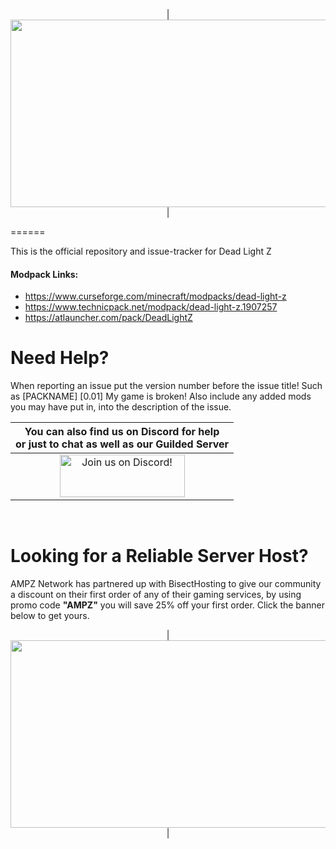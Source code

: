 <p align="center">
| <img src="https://www.bisecthosting.com/images/CF/Dead_Light/BH_DL_Header.png" alt="Get your server today!"  width="1911" height="300"></a>|
</p>
======

This is the official repository and issue-tracker for Dead Light Z
    
#### Modpack Links: 
+ https://www.curseforge.com/minecraft/modpacks/dead-light-z
+ https://www.technicpack.net/modpack/dead-light-z.1907257
+ https://atlauncher.com/pack/DeadLightZ
  
Need Help?
======
When reporting an issue put the version number before the issue title! Such as [PACKNAME] [0.01] My game is broken! Also include any added mods you may have put in, into the description of the issue. 
 

|You can also find us on Discord for help<br>or just to chat as well as our Guilded Server|
|:------------:|
|<a href="https://discord.gg/enrpMDd"><img src="https://discordapp.com/assets/fc0b01fe10a0b8c602fb0106d8189d9b.png" alt="Join us on Discord!"  width="200" height="68">
<br>

Looking for a Reliable Server Host?
======
AMPZ Network has partnered up with BisectHosting to give our community a discount on their first order of any of their gaming services, by using promo code **"AMPZ"** you will save 25% off your first order. Click the banner below to get yours. 

<p align="center">
| <a href="https://bisecthosting.com/AMPZ"><img src="https://www.bisecthosting.com/images/CF/All_The_Fabric/BH_ATFC_PromoCard.png" alt="Get your server today!"   width="1911" height="300"></a>|
</p>

